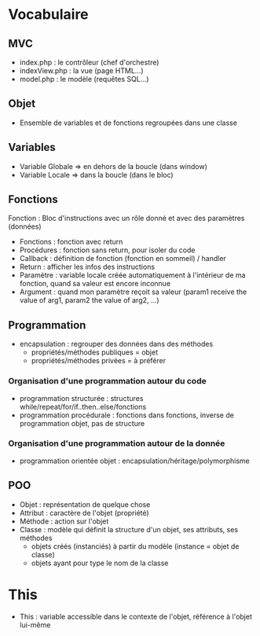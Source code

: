 # Vocabulaire
## MVC
- index.php : le contrôleur (chef d'orchestre)
- indexView.php : la vue (page HTML...)
- model.php : le modèle (requêtes SQL...)

## Objet
- Ensemble de variables et de fonctions regroupées dans une classe

## Variables
- Variable Globale => en dehors de la boucle (dans window)
- Variable Locale => dans la boucle (dans le bloc)

## Fonctions
Fonction : Bloc d'instructions avec un rôle donné et avec des paramètres (données)
  - Fonctions : fonction avec return
  - Procédures : fonction sans return, pour isoler du code
- Callback : définition de fonction (fonction en sommeil) / handler
- Return : afficher les infos des instructions
- Paramètre : variable locale créée automatiquement à l'intérieur de ma fonction, quand sa valeur est encore inconnue
- Argument : quand mon paramètre reçoit sa valeur (param1 receive the value of arg1, param2 the value of arg2, ...)

## Programmation
- encapsulation : regrouper des données dans des méthodes
  - propriétés/méthodes publiques = objet
  - propriétés/méthodes privées = à préférer
### Organisation d'une programmation autour du code
- programmation structurée : structures while/repeat/for/if..then..else/fonctions
- programmation procédurale : fonctions dans fonctions, inverse de programmation objet, pas de structure
### Organisation d'une programmation autour de la donnée
- programmation orientée objet : encapsulation/héritage/polymorphisme

## POO
- Objet : représentation de quelque chose
- Attribut : caractère de l'objet (propriété)
- Méthode : action sur l'objet
- Classe : modèle qui définit la structure d'un objet, ses attributs, ses méthodes
  - objets créés (instanciés) à partir du modèle (instance = objet de classe)
  - objets ayant pour type le nom de la classe
  
# This
- This : variable accessible dans le contexte de l'objet, référence à l'objet lui-même

